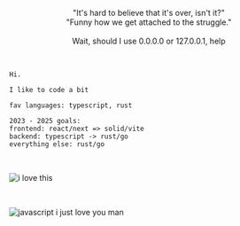 <p align="center">
  "It's hard to believe that it's over, isn't it?" <br />
  "Funny how we get attached to the struggle." <br /> <br />
  Wait, should I use 0.0.0.0 or 127.0.0.1, help
</p>

<br />

```
Hi.

I like to code a bit

fav languages: typescript, rust

2023 - 2025 goals:
frontend: react/next => solid/vite
backend: typescript -> rust/go
everything else: rust/go
```

<br>

![i love this](https://cdn.discordapp.com/attachments/853302837898510346/1135530401679560824/7cN2twz.png)

<br>

![javascript i just love you man](https://cdn.discordapp.com/attachments/1136647387385966722/1139595041610928128/N79BIA9.png)
